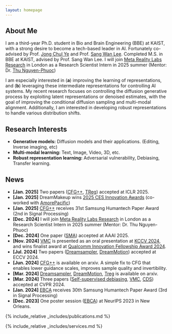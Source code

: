 ```yaml
---
layout: homepage
---
```


## About Me

I am a third-year Ph.D. student in Bio and Brain Engineering (BBE) at KAIST, with a strong desire to become a tech-based leader in AI. Fortunately co-advised by Prof. [Jong Chul Ye](https://bispl.weebly.com/) and Prof. [Sang Wan Lee](https://aibrain.kaist.ac.kr/). Completed M.S. in BBE at KAIST, advised by Prof. Sang Wan Lee. I will join [Meta Reality Labs Research](https://about.meta.com/realitylabs/) in London as a Research Scientist Intern in 2025 summer (Mentor: Dr. [Thu Nguyen-Phuoc](https://www.linkedin.com/in/thu-nguyen-phuoc-0196ba18/?originalSubdomain=uk))

I am especially interested in (**a**) improving the learning of representations, and (**b**) leveraging these intermediate representations for controlling AI systems. My recent research focuses on controlling the diffusion generative process by exploiting latent representations or denoised estimates, with the goal of improving the conditional diffusion sampling and multi-modal alignment. Additionally, I am interested in developing robust representations to handle various distribution shifts.

## Research Interests

- **Generative models:** Diffusion models and their applications. (Editing, Inverse imaging, etc)
- **Multi-modal learning:** Text, Image, Video, 3D, etc.
- **Robust representation learning:** Adversarial vulnerability, Debiasing, Transfer learning.

## News

- **[Jan. 2025]** Two papers ([CFG++](https://cfgpp-diffusion.github.io/), [TReg](https://arxiv.org/abs/2311.15658)) accepted at ICLR 2025.
- **[Jan. 2025]** DreamMakeup wins [2025 CES Innovation Awards](https://www.ces.tech/ces-innovation-awards/2025/wanna-beauty-ai-virtual-makeup-powered-by-generative-ai/) (co-worked with [AmorePacific](https://stories.amorepacific.com/en/amorepacific-named-ces-2025-innovation-award-honoree/))
- **[Jan. 2025]** [CFG++](https://cfgpp-diffusion.github.io/) receives 31st Samsung Humantech Paper Award (2nd in Signal Processing)
- **[Dec. 2024]** I will join [Meta Reality Labs Research](https://about.meta.com/realitylabs/) in London as a Research Scientist Intern in 2025 summer (Mentor: Dr. Thu Nguyen-Phuoc)
- **[Dec. 2024]** One paper ([SMA](https://geonyeong-park.github.io/spectral-motion-alignment/)) accepted at AAAI 2025.
- **[Nov. 2024]** [VMC](https://video-motion-customization.github.io/) is presented as an oral presentation at [KCCV 2024](https://kcvs.kr/?act=info.workshop&pseq=7), and wins finalist award at [Qualcomm Innovation Fellowship Award 2024](https://www.qualcomm.com/research/university-relations/innovation-fellowship/2024-south-korea).
- **[Jul. 2024]** Two papers ([Dreamsampler](https://arxiv.org/abs/2403.11415), [DreamMotion](https://arxiv.org/abs/2403.12002)) accepted at ECCV 2024.
- **[Jun. 2024]** [CFG++](https://arxiv.org/abs/2406.08070v1) is available on arxiv. A simple fix to CFG that enables lower guidance scales, improves sample quality and invertibility.
- **[Mar. 2024]** [Dreamsampler](https://arxiv.org/abs/2403.11415), [DreamMotion](https://arxiv.org/abs/2403.12002), [Treg](https://arxiv.org/abs/2311.15658) is available on arxiv.
- **[Mar. 2024]** Three papers ([Self-supervised debiasing](https://arxiv.org/abs/2210.05248), [VMC](https://video-motion-customization.github.io/), [CDS](https://hyelinnam.github.io/CDS/)) accepted at CVPR 2024.
- **[Jan. 2024]** [EBCA](https://arxiv.org/abs/2306.09869) receives 30th Samsung Humantech Paper Award (3rd in Signal Processing)
- **[Dec. 2023]** One poster session ([EBCA](https://arxiv.org/abs/2306.09869)) at NeurIPS 2023 in New Orleans.

{% include_relative _includes/publications.md %}

{% include_relative _includes/services.md %}
